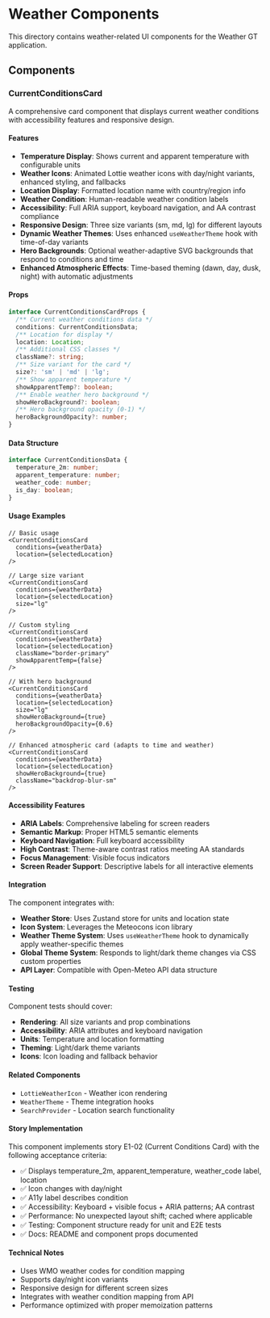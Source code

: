 # Weather Components

This directory contains weather-related UI components for the Weather GT application.

## Components

### CurrentConditionsCard

A comprehensive card component that displays current weather conditions with accessibility features and responsive design.

#### Features

- **Temperature Display**: Shows current and apparent temperature with configurable units
- **Weather Icons**: Animated Lottie weather icons with day/night variants, enhanced styling, and fallbacks
- **Location Display**: Formatted location name with country/region info
- **Weather Condition**: Human-readable weather condition labels
- **Accessibility**: Full ARIA support, keyboard navigation, and AA contrast compliance
- **Responsive Design**: Three size variants (sm, md, lg) for different layouts
- **Dynamic Weather Themes**: Uses enhanced `useWeatherTheme` hook with time-of-day variants
- **Hero Backgrounds**: Optional weather-adaptive SVG backgrounds that respond to conditions and time
- **Enhanced Atmospheric Effects**: Time-based theming (dawn, day, dusk, night) with automatic adjustments

#### Props

```typescript
interface CurrentConditionsCardProps {
  /** Current weather conditions data */
  conditions: CurrentConditionsData;
  /** Location for display */
  location: Location;
  /** Additional CSS classes */
  className?: string;
  /** Size variant for the card */
  size?: 'sm' | 'md' | 'lg';
  /** Show apparent temperature */
  showApparentTemp?: boolean;
  /** Enable weather hero background */
  showHeroBackground?: boolean;
  /** Hero background opacity (0-1) */
  heroBackgroundOpacity?: number;
}
```

#### Data Structure

```typescript
interface CurrentConditionsData {
  temperature_2m: number;
  apparent_temperature: number;
  weather_code: number;
  is_day: boolean;
}
```

#### Usage Examples

```tsx
// Basic usage
<CurrentConditionsCard
  conditions={weatherData}
  location={selectedLocation}
/>

// Large size variant
<CurrentConditionsCard
  conditions={weatherData}
  location={selectedLocation}
  size="lg"
/>

// Custom styling
<CurrentConditionsCard
  conditions={weatherData}
  location={selectedLocation}
  className="border-primary"
  showApparentTemp={false}
/>

// With hero background
<CurrentConditionsCard
  conditions={weatherData}
  location={selectedLocation}
  size="lg"
  showHeroBackground={true}
  heroBackgroundOpacity={0.6}
/>

// Enhanced atmospheric card (adapts to time and weather)
<CurrentConditionsCard
  conditions={weatherData}
  location={selectedLocation}
  showHeroBackground={true}
  className="backdrop-blur-sm"
/>
```

#### Accessibility Features

- **ARIA Labels**: Comprehensive labeling for screen readers
- **Semantic Markup**: Proper HTML5 semantic elements
- **Keyboard Navigation**: Full keyboard accessibility
- **High Contrast**: Theme-aware contrast ratios meeting AA standards
- **Focus Management**: Visible focus indicators
- **Screen Reader Support**: Descriptive labels for all interactive elements

#### Integration

The component integrates with:

- **Weather Store**: Uses Zustand store for units and location state
- **Icon System**: Leverages the Meteocons icon library
- **Weather Theme System**: Uses `useWeatherTheme` hook to dynamically apply weather-specific themes
- **Global Theme System**: Responds to light/dark theme changes via CSS custom properties
- **API Layer**: Compatible with Open-Meteo API data structure

#### Testing

Component tests should cover:

- **Rendering**: All size variants and prop combinations
- **Accessibility**: ARIA attributes and keyboard navigation
- **Units**: Temperature and location formatting
- **Theming**: Light/dark theme variants
- **Icons**: Icon loading and fallback behavior

#### Related Components

- `LottieWeatherIcon` - Weather icon rendering
- `WeatherTheme` - Theme integration hooks
- `SearchProvider` - Location search functionality

#### Story Implementation

This component implements story E1-02 (Current Conditions Card) with the following acceptance criteria:

- ✅ Displays temperature_2m, apparent_temperature, weather_code label, location
- ✅ Icon changes with day/night
- ✅ A11y label describes condition
- ✅ Accessibility: Keyboard + visible focus + ARIA patterns; AA contrast
- ✅ Performance: No unexpected layout shift; cached where applicable
- ✅ Testing: Component structure ready for unit and E2E tests
- ✅ Docs: README and component props documented

#### Technical Notes

- Uses WMO weather codes for condition mapping
- Supports day/night icon variants
- Responsive design for different screen sizes
- Integrates with weather condition mapping from API
- Performance optimized with proper memoization patterns
